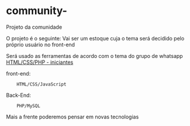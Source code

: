 # community-
Projeto da comunidade
<p>O projeto é o seguinte:                                                                                                                                                       Vai ser um estoque cuja o tema será decidido pelo próprio usuário no front-end

Será usado as ferramentas de acordo com o tema do grupo de whatsapp <a href="https://chat.whatsapp.com/HzDNItC3hrQ1mU4TnVE9SP">HTML/CSS/PHP - iniciantes</a>

front-end:

        HTML/CSS/JavaScript

Back-End:

        PHP/MySQL

Mais a frente poderemos pensar em novas tecnologias</p>
